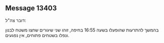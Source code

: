 ## Message 13403

דובר צה"ל:

בהמשך להתרעות שהופעלו בשעה 16:55 בחיפה, זוהו שני שיגורים שחצו משטח לבנון ונפלו בשטחים פתוחים, אין נפגעים.

